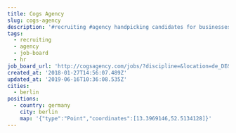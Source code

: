```yaml
---
title: Cogs Agency
slug: cogs-agency
description: '#recruiting #agency handpicking candidates for businesses. #job-board #hr'
tags:
  - recruiting
  - agency
  - job-board
  - hr
job_board_url: 'http://cogsagency.com/jobs/?discipline=&location=de_DE&s='
created_at: '2018-01-27T14:56:07.489Z'
updated_at: '2019-06-16T10:36:08.535Z'
cities:
  - berlin
positions:
  - country: germany
    city: berlin
    map: '{"type":"Point","coordinates":[13.3969146,52.5134128]}'
---
```


